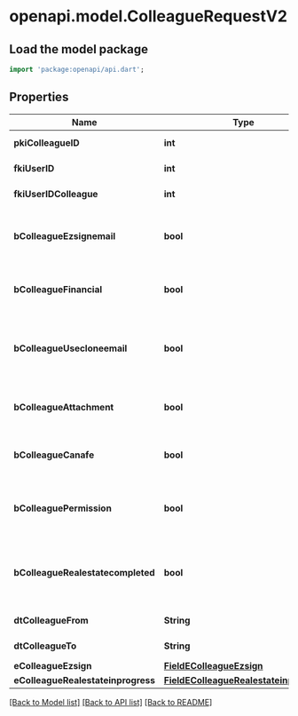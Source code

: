 # openapi.model.ColleagueRequestV2

## Load the model package
```dart
import 'package:openapi/api.dart';
```

## Properties
Name | Type | Description | Notes
------------ | ------------- | ------------- | -------------
**pkiColleagueID** | **int** | The unique ID of the Colleague | [optional] 
**fkiUserID** | **int** | The unique ID of the User | 
**fkiUserIDColleague** | **int** | The unique ID of the User | 
**bColleagueEzsignemail** | **bool** | Whether the email can be used by the cloning user in Ezsign | 
**bColleagueFinancial** | **bool** | Whether the cloning user has access to the financial | 
**bColleagueUsecloneemail** | **bool** | Whether the cloning user has access to the cloned user email to send communications | 
**bColleagueAttachment** | **bool** | Whether the cloning user has access to the attachment | 
**bColleagueCanafe** | **bool** | Whether the cloning user has access to canafe | 
**bColleaguePermission** | **bool** | Whether the cloning user copies the permission of the cloned user | 
**bColleagueRealestatecompleted** | **bool** | Whether if the cloning user has access to the completed folders in real estate | 
**dtColleagueFrom** | **String** | The from of the Colleague | [optional] 
**dtColleagueTo** | **String** | The to of the Colleague | [optional] 
**eColleagueEzsign** | [**FieldEColleagueEzsign**](FieldEColleagueEzsign.md) |  | 
**eColleagueRealestateinprogress** | [**FieldEColleagueRealestateinprogess**](FieldEColleagueRealestateinprogess.md) |  | 

[[Back to Model list]](../README.md#documentation-for-models) [[Back to API list]](../README.md#documentation-for-api-endpoints) [[Back to README]](../README.md)


